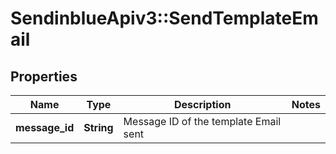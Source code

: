# SendinblueApiv3::SendTemplateEmail

## Properties
Name | Type | Description | Notes
------------ | ------------- | ------------- | -------------
**message_id** | **String** | Message ID of the template Email sent | 


